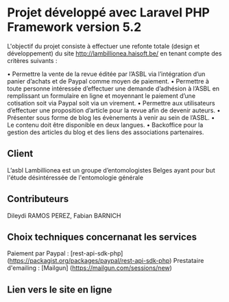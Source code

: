 # Projet développé avec Laravel PHP Framework version 5.2

L'objectif du projet consiste à effectuer une refonte totale (design et développement) du site http://lambillionea.haisoft.be/ en tenant compte des critères suivants :

•	Permettre la vente de la revue éditée par l’ASBL via l’intégration d’un panier d’achats et de Paypal comme moyen de paiement.
•	Permettre à toute personne intéressée d’effectuer une demande d’adhésion à l’ASBL en remplissant un formulaire en ligne et moyennant le paiement d’une cotisation soit via Paypal soit via un virement.
•	Permettre aux utilisateurs d’effectuer une proposition d’article pour la revue afin de devenir auteurs.
•	Présenter sous forme de blog les évènements à venir au sein de l’ASBL.
•	Le contenu doit être disponible en deux langues.
•	Backoffice pour la gestion des articles du blog et des liens des associations partenaires.

## Client

L’asbl Lambillionea est un groupe d’entomologistes Belges ayant pour but l'étude désintéressée de l'entomologie générale

## Contributeurs

Dileydi RAMOS PEREZ,
Fabian BARNICH

## Choix techniques concernanat les services

Paiement par Paypal : [rest-api-sdk-php] (https://packagist.org/packages/paypal/rest-api-sdk-php)
Prestataire d'emailing : [Mailgun] (https://mailgun.com/sessions/new)

## Lien vers le site en ligne
